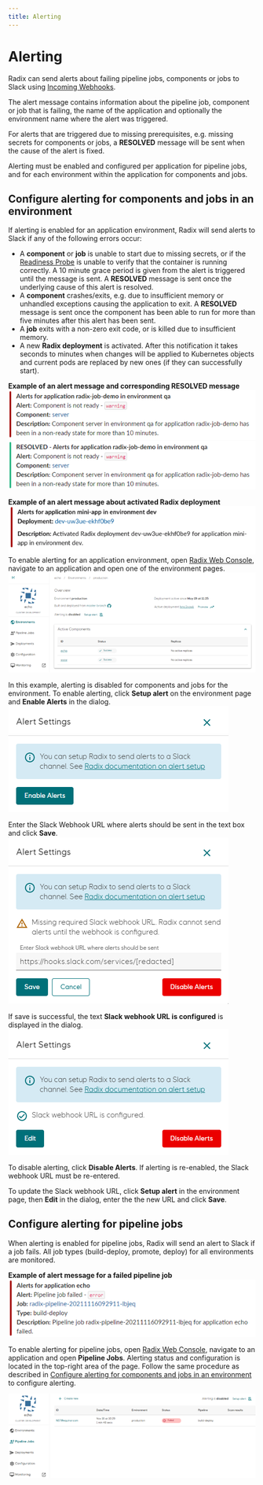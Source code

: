 ```yaml
---
title: Alerting
---
```


# Alerting

Radix can send alerts about failing pipeline jobs, components or jobs to Slack using [Incoming Webhooks](https://api.slack.com/messaging/webhooks).

The alert message contains information about the pipeline job, component or job that is failing, the name of the application and optionally the environment name where the alert was triggered.

For alerts that are triggered due to missing prerequisites, e.g. missing secrets for components or jobs, a **RESOLVED** message will be sent when the cause of the alert is fixed.

Alerting must be enabled and configured per application for pipeline jobs, and for each environment within the application for components and jobs.

## Configure alerting for components and jobs in an environment

If alerting is enabled for an application environment, Radix will send alerts to Slack if any of the following errors occur:

- A **component** or **job** is unable to start due to missing secrets, or if the [Readiness Probe](/docs/topic-rollingupdate/#readiness-probe) is unable to verify that the container is running correctly. A 10 minute grace period is given from the alert is triggered until the message is sent. A **RESOLVED** message is sent once the underlying cause of this alert is resolved.
- A **component** crashes/exits, e.g. due to insufficient memory or unhandled exceptions causing the application to exit. A **RESOLVED** message is sent once the component has been able to run for more than five minutes after this alert has been sent.
- A **job** exits with a non-zero exit code, or is killed due to insufficient memory.
- A new **Radix deployment** is activated. After this notification it takes seconds to minutes when changes will be applied to Kubernetes objects and current pods are replaced by new ones (if they can successfully start).

**Example of an alert message and corresponding RESOLVED message**  
![component slack alert](./component-slackalert.png "component slack alert")  
![component slack resolved](./component-slackresolved.png "component slack resolved")

**Example of an alert message about activated Radix deployment**
![radix deployment slack alert](./deployment-slack-alert.png)
To enable alerting for an application environment, open [Radix Web Console](https://console.radix.equinor.com/), navigate to an application and open one of the environment pages.  
![environment overview](./environment-overview.png "environment overview")

In this example, alerting is disabled for components and jobs for the environment. To enable alerting, click **Setup alert** on the environment page and **Enable Alerts** in the dialog.  
![alerting enable](./alerting-enable.png "alerting enable")

Enter the Slack Webhook URL where alerts should be sent in the text box and click **Save**.  
![alerting webhook](./alerting-setwebhook.png "alerting webhook")

If save is successful, the text **Slack webhook URL is configured** is displayed in the dialog.
![alerting configured](./alerting-configured.png "alerting configured")

To disable alerting, click **Disable Alerts**. If alerting is re-enabled, the Slack webhook URL must be re-entered.

To update the Slack webhook URL, click **Setup alert** in the environment page, then **Edit** in the dialog, enter the the new URL and click **Save**.

## Configure alerting for pipeline jobs

When alerting is enabled for pipeline jobs, Radix will send an alert to Slack if a job fails. All job types (build-deploy, promote, deploy) for all environments are monitored.

**Example of alert message for a failed pipeline job**  
![pipeline-jobs slack alert](./pipeline-job-slackmessage.png "pipeline-jobs slack alert")

To enable alerting for pipeline jobs, open [Radix Web Console](https://console.radix.equinor.com/), navigate to an application and open **Pipeline Jobs**. Alerting status and configuration is located in the top-right area of the page. Follow the same procedure as described in [Configure alerting for components and jobs in an environment](./#configure-alerting-for-components-and-jobs-in-an-environment) to configure alerting.

![pipeline-job overview](./pipeline-job-overview.png "pipeline-job overview")
